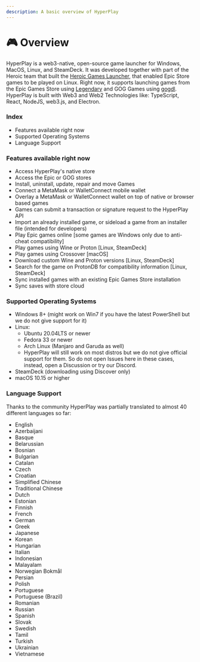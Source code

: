 ```yaml
---
description: A basic overview of HyperPlay
---
```


# 🎮 Overview

HyperPlay is a web3-native, open-source game launcher for Windows, MacOS, Linux, and SteamDeck. It was developed together with part of the Heroic team that built the [Heroic Games Launcher](https://github.com/Heroic-Games-Launcher/HeroicGamesLauncher), that enabled Epic Store games to be played on Linux. Right now, it supports launching games from the Epic Games Store using [Legendary](https://github.com/derrod/legendary) and GOG Games using [gogdl](https://github.com/App-Games-Launcher/heroic-gogdl). HyperPlay is built with Web3 and Web2 Technologies like: TypeScript, React, NodeJS, web3.js, and Electron.

### Index

* Features available right now
* Supported Operating Systems
* Language Support

### Features available right now

* Access HyperPlay's native store
* Access the Epic or GOG stores
* Install, uninstall, update, repair and move Games
* Connect a MetaMask or WalletConnect mobile wallet
* Overlay a MetaMask or WalletConnect wallet on top of native or browser based games
* Games can submit a transaction or signature request to the HyperPlay API
* Import an already installed game, or sideload a game from an installer file (intended for developers)
* Play Epic games online \[some games are Windows only due to anti-cheat compatibility]
* Play games using Wine or Proton \[Linux, SteamDeck]
* Play games using Crossover \[macOS]
* Download custom Wine and Proton versions \[Linux, SteamDeck]
* Search for the game on ProtonDB for compatibility information \[Linux, SteamDeck]
* Sync installed games with an existing Epic Games Store installation
* Sync saves with store cloud

### Supported Operating Systems

* Windows 8+ (might work on Win7 if you have the latest PowerShell but we do not give support for it)
* Linux:
  * Ubuntu 20.04LTS or newer
  * Fedora 33 or newer
  * Arch Linux (Manjaro and Garuda as well)
  * HyperPlay will still work on most distros but we do not give official support for them. So do not open Issues here in these cases, instead, open a Discussion or try our Discord.
* SteamDeck (downloading using Discover only)
* macOS 10.15 or higher

### Language Support

Thanks to the community HyperPlay was partially translated to almost 40 different languages so far:

* English
* Azerbaijani
* Basque
* Belarussian
* Bosnian
* Bulgarian
* Catalan
* Czech
* Croatian
* Simplified Chinese
* Traditional Chinese
* Dutch
* Estonian
* Finnish
* French
* German
* Greek
* Japanese
* Korean
* Hungarian
* Italian
* Indonesian
* Malayalam
* Norwegian Bokmål
* Persian
* Polish
* Portuguese
* Portuguese (Brazil)
* Romanian
* Russian
* Spanish
* Slovak
* Swedish
* Tamil
* Turkish
* Ukrainian
* Vietnamese
